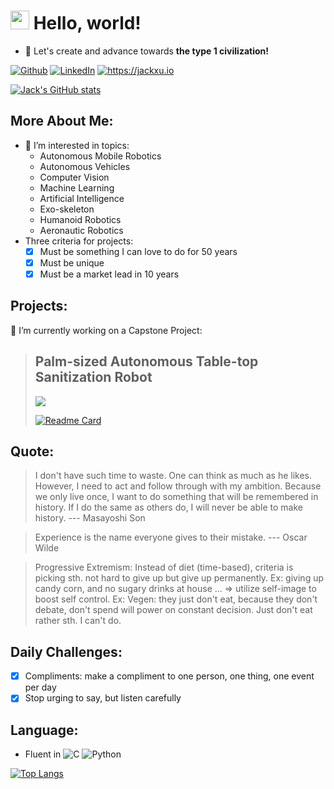 <h1><img src="https://emojis.slackmojis.com/emojis/images/1531849430/4246/blob-sunglasses.gif?1531849430" width="30"/>   Hello, world!</h1>

- 👻 Let's create and advance towards **the type 1 civilization!**

<p><a href="https://github.com/JXproject" target="_blank"><img alt="Github" src="https://img.shields.io/badge/GitHub-%2312100E.svg?&style=for-the-badge&logo=Github&logoColor=white" /></a> <a href="https://www.linkedin.com/in/jack-xu-jxinbox/" target="_blank"><img alt="LinkedIn" src="https://img.shields.io/badge/linkedin-%230077B5.svg?&style=for-the-badge&logo=linkedin&logoColor=white" /></a> <a href="https://jackxu.io" target="_blank"><img alt="https://jackxu.io" src="https://img.shields.io/website?style=for-the-badge&url=https%3A%2F%2Fjackxu.io%2F%23page-about" /></a> </p>

[![Jack's GitHub stats](https://github-readme-stats.vercel.app/api?username=jxproject&show_icons=true&include_all_commits=true)](https://github.com/anuraghazra/github-readme-stats)

## More About Me:
- 🤔 I’m interested in topics: 
    - Autonomous Mobile Robotics
    - Autonomous Vehicles
    - Computer Vision
    - Machine Learning
    - Artificial Intelligence
    - Exo-skeleton
    - Humanoid Robotics
    - Aeronautic Robotics
- Three criteria for projects:
    - [x] Must be something I can love to do for 50 years
    - [x] Must be unique
    - [x] Must be a market lead in 10 years

## Projects:
 🔭 I’m currently working on a Capstone Project: 
> ## Palm-sized Autonomous Table-top Sanitization Robot
> 
> [![](https://img.shields.io/badge/Supported%20by-Table%20Robotics%20%E2%86%92-gray.svg?colorA=655BE1&colorB=4F44D6&style=for-the-badge)](https://github.com/orgs/TableUV/teams/table-robotics)
> 
> [![Readme Card](https://github-readme-stats.vercel.app/api/pin/?username=TableUV&repo=FYDP__TableUV)](https://github.com/TableUV/FYDP__TableUV)

## Quote:
> I don't have such time to waste. One can think as much as he likes. However, I need to act and follow through with my ambition. Because we only live once, I want to do something that will be remembered in history. If I do the same as others do, I will never be able to make history. --- Masayoshi Son
 
> Experience is the name everyone gives to their mistake. --- Oscar Wilde

> Progressive Extremism: Instead of diet (time-based), criteria is picking sth. not hard to give up but give up permanently. Ex: giving up candy corn, and no sugary drinks at house ... ⇒ utilize self-image to boost self control. Ex: Vegen: they just don't eat, because they don't debate, don't spend will power on constant decision. Just don't eat rather sth. I can't do.

## Daily Challenges:
- [x] Compliments: make a compliment to one person, one thing, one event per day
- [x] Stop urging to say, but listen carefully 

## Language:
- Fluent in ![C](https://shields.io/badge/-C-blue) ![Python](https://shields.io/badge/-Python-purple)

[![Top Langs](https://github-readme-stats.vercel.app/api/top-langs/?username=jxproject)](https://github.com/anuraghazra/github-readme-stats) 

